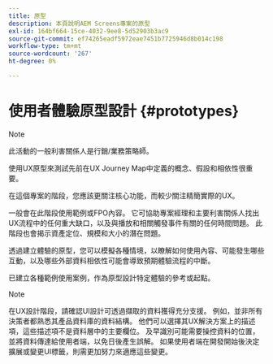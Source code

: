 ```yaml
---
title: 原型
description: 本頁說明AEM Screens專案的原型
exl-id: 164bf664-15ce-4032-9ee8-5d52903b3ac9
source-git-commit: ef74265eadf5972eae7451b7725946d8b014c198
workflow-type: tm+mt
source-wordcount: '267'
ht-degree: 0%

---
```


# 使用者體驗原型設計 {#prototypes}

>[!NOTE]
>
>此活動的一般利害關係人是行銷/業務策略師。

使用UX原型來測試先前在UX Journey Map中定義的概念、假設和相依性很重要。

在這個專案的階段，您應該更關注核心功能，而較少關注精簡實際的UX。

一般會在此階段使用範例或FPO內容。 它可協助專案經理和主要利害關係人找出UX流程中的任何重大缺口，以及與播放和相關觸發事件有關的任何時間問題。
此階段也會揭示資產定位、規模和大小的潛在問題。

透過建立體驗的原型，您可以模擬各種情境，以瞭解如何使用內容、可能發生哪些互動，以及哪些外部資料相依性可能會導致預期體驗流程的中斷。

已建立各種範例使用案例，作為原型設計特定體驗的參考或起點。


>[!NOTE]
> 在UX設計階段，請確認UI設計可透過擷取的資料獲得充分支援。
> 例如，並非所有決策者都熟悉其產品資料庫的資料結構。 他們可以選擇其UX解決方案上的描述項，這些描述項不是資料層中的主要欄位。 及早識別可能需要操控資料的位置，並將資料傳達給使用者端，以免日後產生誤解。 如果使用者端在開發開始後決定擴展或變更UI標籤，則需更加努力來適應這些變更。
